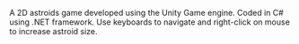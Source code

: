 A 2D astroids game developed using the Unity Game engine. Coded in C# using .NET framework. Use keyboards to navigate and right-click on mouse to increase astroid size.
